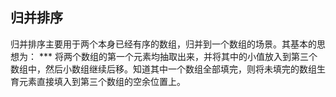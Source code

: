 ## 归并排序
归并排序主要用于两个本身已经有序的数组，归并到一个数组的场景。其基本的思想为：
*** 将两个数组的第一个元素均抽取出来，并将其中的小值放入到第三个数组中，然后小数组继续后移。知道其中一个数组全部填完，则将未填完的数组生育元素直接填入到第三个数组的空余位置上。
